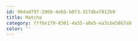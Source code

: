 ```yaml
---
id: 984ad797-2060-4eb5-b0f3-317dbaf812b9
title: Matcha
category: fff6e179-8301-4a55-a8e5-ea3cbe5867a9
color: ''
---
```

